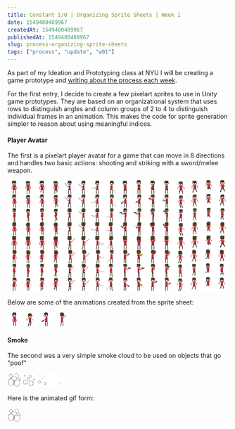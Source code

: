 ```yaml
---
title: Constant I/O | Organizing Sprite Sheets | Week 1
date: 1549480489967
createdAt: 1549480489967
publishedAt: 1549480489967
slug: process-organizing-sprite-sheets
tags: ["process", "update", "w01"]
---
```


As part of my Ideation and Prototyping class at NYU I will be creating a game prototype and [writing about the process each week](/process).

For the first entry, I decide to create a few pixelart sprites to use in Unity game prototypes. They are based on an organizational system that uses rows to distinguish angles and column groups of 2 to 4 to distinguish individual frames in an animation. This makes the code for sprite generation simpler to reason about using meaningful indices.

#### Player Avatar

The first is a pixelart player avatar for a game that can move in 8 directions and handles two basic actions: shooting and striking with a sword/melee weapon.

![](./ScientistSprites.png)

Below are some of the animations created from the sprite sheet:

![](./ScientistSprites-IdleDL.gif)
![](./ScientistSprites-JumpRD.gif)
![](./ScientistSprites-ShootDL.gif)
![](./ScientistSprites-SwingR.gif)

#### Smoke

The second was a very simple smoke cloud to be used on objects that go "poof"

![](./SmokePoof.png)

Here is the animated gif form:

![](./Poof.gif)
